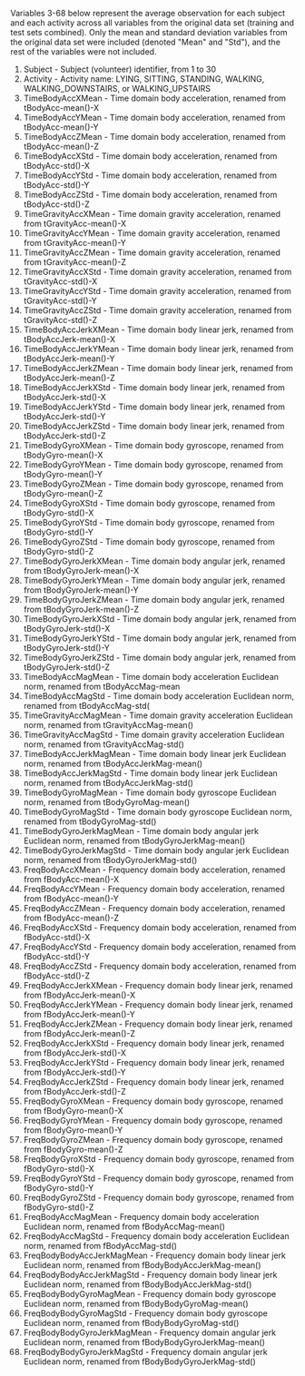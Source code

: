 Variables 3-68 below represent the average observation for each subject and each activity across all variables from the original data set (training and test sets combined).
Only the mean and standard deviation variables from the original data set were included (denoted "Mean" and "Std"), and the rest of the variables were not included. 

 1) Subject                      - Subject (volunteer) identifier, from 1 to 30
 2) Activity                     - Activity name: LYING, SITTING, STANDING, WALKING, WALKING_DOWNSTAIRS, or WALKING_UPSTAIRS
 3) TimeBodyAccXMean             - Time domain body acceleration, renamed from tBodyAcc-mean()-X
 4) TimeBodyAccYMean             - Time domain body acceleration, renamed from tBodyAcc-mean()-Y
 5) TimeBodyAccZMean             - Time domain body acceleration, renamed from tBodyAcc-mean()-Z
 6) TimeBodyAccXStd              - Time domain body acceleration, renamed from tBodyAcc-std()-X
 7) TimeBodyAccYStd              - Time domain body acceleration, renamed from tBodyAcc-std()-Y
 8) TimeBodyAccZStd              - Time domain body acceleration, renamed from tBodyAcc-std()-Z 
 9) TimeGravityAccXMean          - Time domain gravity acceleration, renamed from tGravityAcc-mean()-X
10) TimeGravityAccYMean          - Time domain gravity acceleration, renamed from tGravityAcc-mean()-Y
11) TimeGravityAccZMean          - Time domain gravity acceleration, renamed from tGravityAcc-mean()-Z
12) TimeGravityAccXStd           - Time domain gravity acceleration, renamed from tGravityAcc-std()-X
13) TimeGravityAccYStd           - Time domain gravity acceleration, renamed from tGravityAcc-std()-Y
14) TimeGravityAccZStd           - Time domain gravity acceleration, renamed from tGravityAcc-std()-Z
15) TimeBodyAccJerkXMean         - Time domain body linear jerk, renamed from tBodyAccJerk-mean()-X
16) TimeBodyAccJerkYMean         - Time domain body linear jerk, renamed from tBodyAccJerk-mean()-Y
17) TimeBodyAccJerkZMean         - Time domain body linear jerk, renamed from tBodyAccJerk-mean()-Z
18) TimeBodyAccJerkXStd          - Time domain body linear jerk, renamed from tBodyAccJerk-std()-X
19) TimeBodyAccJerkYStd          - Time domain body linear jerk, renamed from tBodyAccJerk-std()-Y
20) TimeBodyAccJerkZStd          - Time domain body linear jerk, renamed from tBodyAccJerk-std()-Z
21) TimeBodyGyroXMean            - Time domain body gyroscope, renamed from tBodyGyro-mean()-X
22) TimeBodyGyroYMean            - Time domain body gyroscope, renamed from tBodyGyro-mean()-Y
23) TimeBodyGyroZMean            - Time domain body gyroscope, renamed from tBodyGyro-mean()-Z
24) TimeBodyGyroXStd             - Time domain body gyroscope, renamed from tBodyGyro-std()-X
25) TimeBodyGyroYStd             - Time domain body gyroscope, renamed from tBodyGyro-std()-Y
26) TimeBodyGyroZStd             - Time domain body gyroscope, renamed from tBodyGyro-std()-Z
27) TimeBodyGyroJerkXMean        - Time domain body angular jerk, renamed from tBodyGyroJerk-mean()-X
28) TimeBodyGyroJerkYMean        - Time domain body angular jerk, renamed from tBodyGyroJerk-mean()-Y
29) TimeBodyGyroJerkZMean        - Time domain body angular jerk, renamed from tBodyGyroJerk-mean()-Z
30) TimeBodyGyroJerkXStd         - Time domain body angular jerk, renamed from tBodyGyroJerk-std()-X
31) TimeBodyGyroJerkYStd         - Time domain body angular jerk, renamed from tBodyGyroJerk-std()-Y
32) TimeBodyGyroJerkZStd         - Time domain body angular jerk, renamed from tBodyGyroJerk-std()-Z
33) TimeBodyAccMagMean           - Time domain body acceleration Euclidean norm, renamed from tBodyAccMag-mean
34) TimeBodyAccMagStd            - Time domain body acceleration Euclidean norm, renamed from tBodyAccMag-std(
35) TimeGravityAccMagMean        - Time domain gravity acceleration Euclidean norm, renamed from tGravityAccMag-mean()
36) TimeGravityAccMagStd         - Time domain gravity acceleration Euclidean norm, renamed from tGravityAccMag-std()
37) TimeBodyAccJerkMagMean       - Time domain body linear jerk Euclidean norm, renamed from tBodyAccJerkMag-mean()
38) TimeBodyAccJerkMagStd        - Time domain body linear jerk Euclidean norm, renamed from tBodyAccJerkMag-std()
39) TimeBodyGyroMagMean          - Time domain body gyroscope Euclidean norm, renamed from tBodyGyroMag-mean()
40) TimeBodyGyroMagStd           - Time domain body gyroscope Euclidean norm, renamed from tBodyGyroMag-std()
41) TimeBodyGyroJerkMagMean      - Time domain body angular jerk Euclidean norm, renamed from tBodyGyroJerkMag-mean()
42) TimeBodyGyroJerkMagStd       - Time domain body angular jerk Euclidean norm, renamed from tBodyGyroJerkMag-std()
43) FreqBodyAccXMean             - Frequency domain body acceleration, renamed from fBodyAcc-mean()-X
44) FreqBodyAccYMean             - Frequency domain body acceleration, renamed from fBodyAcc-mean()-Y
45) FreqBodyAccZMean             - Frequency domain body acceleration, renamed from fBodyAcc-mean()-Z
46) FreqBodyAccXStd              - Frequency domain body acceleration, renamed from fBodyAcc-std()-X
47) FreqBodyAccYStd              - Frequency domain body acceleration, renamed from fBodyAcc-std()-Y
48) FreqBodyAccZStd              - Frequency domain body acceleration, renamed from fBodyAcc-std()-Z
49) FreqBodyAccJerkXMean         - Frequency domain body linear jerk, renamed from fBodyAccJerk-mean()-X
50) FreqBodyAccJerkYMean         - Frequency domain body linear jerk, renamed from fBodyAccJerk-mean()-Y
51) FreqBodyAccJerkZMean         - Frequency domain body linear jerk, renamed from fBodyAccJerk-mean()-Z
52) FreqBodyAccJerkXStd          - Frequency domain body linear jerk, renamed from fBodyAccJerk-std()-X
53) FreqBodyAccJerkYStd          - Frequency domain body linear jerk, renamed from fBodyAccJerk-std()-Y
54) FreqBodyAccJerkZStd          - Frequency domain body linear jerk, renamed from fBodyAccJerk-std()-Z
55) FreqBodyGyroXMean            - Frequency domain body gyroscope, renamed from fBodyGyro-mean()-X
56) FreqBodyGyroYMean            - Frequency domain body gyroscope, renamed from fBodyGyro-mean()-Y
57) FreqBodyGyroZMean            - Frequency domain body gyroscope, renamed from fBodyGyro-mean()-Z
58) FreqBodyGyroXStd             - Frequency domain body gyroscope, renamed from fBodyGyro-std()-X
59) FreqBodyGyroYStd             - Frequency domain body gyroscope, renamed from fBodyGyro-std()-Y
60) FreqBodyGyroZStd             - Frequency domain body gyroscope, renamed from fBodyGyro-std()-Z
61) FreqBodyAccMagMean           - Frequency domain body acceleration Euclidean norm, renamed from fBodyAccMag-mean()
62) FreqBodyAccMagStd            - Frequency domain body acceleration Euclidean norm, renamed from fBodyAccMag-std()
63) FreqBodyBodyAccJerkMagMean   - Frequency domain body linear jerk Euclidean norm, renamed from fBodyBodyAccJerkMag-mean()
64) FreqBodyBodyAccJerkMagStd    - Frequency domain body linear jerk Euclidean norm, renamed from fBodyBodyAccJerkMag-std()
65) FreqBodyBodyGyroMagMean      - Frequency domain body gyroscope Euclidean norm, renamed from fBodyBodyGyroMag-mean()
66) FreqBodyBodyGyroMagStd       - Frequency domain body gyroscope Euclidean norm, renamed from fBodyBodyGyroMag-std()
67) FreqBodyBodyGyroJerkMagMean  - Frequency domain angular jerk Euclidean norm, renamed from fBodyBodyGyroJerkMag-mean()
68) FreqBodyBodyGyroJerkMagStd   - Frequency domain angular jerk Euclidean norm, renamed from fBodyBodyGyroJerkMag-std()
